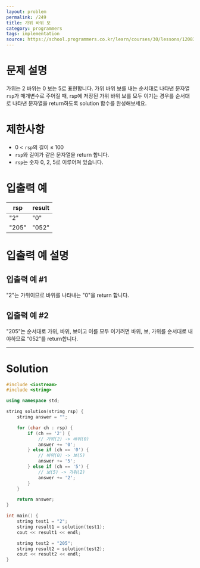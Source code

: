 ```yaml
---
layout: problem
permalink: /249
title: 가위 바위 보
category: programmers
tags: implementation
source: https://school.programmers.co.kr/learn/courses/30/lessons/120839
---
```


# 문제 설명

가위는 2 바위는 0 보는 5로 표현합니다. 가위 바위 보를 내는 순서대로 나타낸 문자열 `rsp`가 매개변수로 주어질 때, rsp에 저장된 가위 바위 보를 모두 이기는 경우를 순서대로 나타낸 문자열을 return하도록 solution 함수를 완성해보세요.

# 제한사항

- 0 < `rsp`의 길이 ≤ 100
- `rsp`와 길이가 같은 문자열을 return 합니다.
- `rsp`는 숫자 0, 2, 5로 이루어져 있습니다.

# 입출력 예

| rsp | result |
| --- | --- |
| "2" | "0" |
| "205" | "052" |

# 입출력 예 설명

## 입출력 예 #1

"2"는 가위이므로 바위를 나타내는 "0"을 return 합니다.

## 입출력 예 #2

"205"는 순서대로 가위, 바위, 보이고 이를 모두 이기려면 바위, 보, 가위를 순서대로 내야하므로 “052”를 return합니다.

---

# Solution

```cpp
#include <iostream>
#include <string>

using namespace std;

string solution(string rsp) {
    string answer = "";

    for (char ch : rsp) {
        if (ch == '2') {
            // 가위(2) -> 바위(0)
            answer += '0';
        } else if (ch == '0') {
            // 바위(0) -> 보(5)
            answer += '5';
        } else if (ch == '5') {
            // 보(5) -> 가위(2)
            answer += '2';
        }
    }

    return answer;
}

int main() {
    string test1 = "2";
    string result1 = solution(test1);
    cout << result1 << endl;

    string test2 = "205";
    string result2 = solution(test2);
    cout << result2 << endl;
}
```
